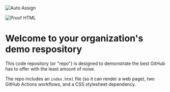 ![Auto Assign](https://github.com/Sabahna/demo-repository/actions/workflows/auto-assign.yml/badge.svg)

![Proof HTML](https://github.com/Sabahna/demo-repository/actions/workflows/proof-html.yml/badge.svg)

# Welcome to your organization's demo respository
This code repository (or "repo") is designed to demonstrate the best GitHub has to offer with the least amount of noise.

The repo includes an `index.html` file (so it can render a web page), two GitHub Actions workflows, and a CSS stylesheet dependency.
